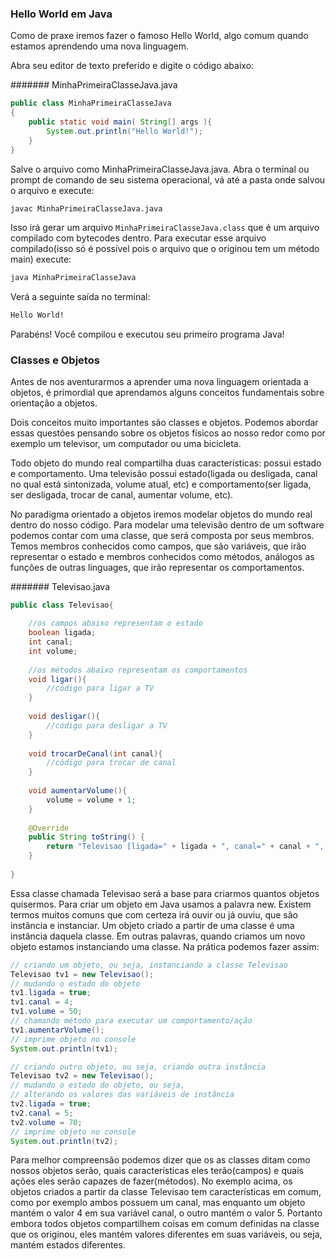 ### Hello World em Java

Como de praxe iremos fazer o famoso Hello World, algo comum quando estamos aprendendo uma nova linguagem.

Abra seu editor de texto preferido e digite o código abaixo:

####### MinhaPrimeiraClasseJava.java

```java
public class MinhaPrimeiraClasseJava 
{
    public static void main( String[] args ){
		System.out.println("Hello World!");
    }
}
```

Salve o arquivo como MinhaPrimeiraClasseJava.java. Abra o terminal ou prompt de comando de seu sistema operacional, vá até a pasta onde salvou o arquivo e execute:

```sh
javac MinhaPrimeiraClasseJava.java
```
Isso irá gerar um arquivo `MinhaPrimeiraClasseJava.class` que é um arquivo compilado com bytecodes dentro. Para executar esse arquivo compilado(isso só é possível pois o arquivo que o originou tem um método main) execute:

```sh
java MinhaPrimeiraClasseJava
```
Verá a seguinte saída no terminal:

```sh
Hello World!
```
Parabéns! Você compilou e executou seu primeiro programa Java!

### Classes e Objetos

Antes de nos aventurarmos a aprender uma nova linguagem orientada a objetos, é primordial que aprendamos alguns conceitos fundamentais sobre orientação a objetos.

Dois conceitos muito importantes são classes e objetos. Podemos abordar essas questões pensando sobre os objetos físicos ao nosso redor como por exemplo um televisor, um computador ou uma bicicleta.

Todo objeto do mundo real compartilha duas características: possui estado e comportamento. Uma televisão possui estado(ligada ou desligada, canal no qual está sintonizada, volume atual, etc) e comportamento(ser ligada, ser desligada, trocar de canal, aumentar volume, etc).

No paradigma orientado a objetos iremos modelar objetos do mundo real dentro do nosso código. Para modelar uma televisão dentro de um software podemos contar com uma classe, que será composta por seus membros. Temos membros conhecidos como campos, que são variáveis, que irão representar o estado e membros conhecidos como métodos, análogos as funções de outras linguages, que irão representar os comportamentos.

####### Televisao.java

```java
public class Televisao{

	//os campos abaixo representam o estado
	boolean ligada;
	int canal;
	int volume;
	
	//os métodos abaixo representam os comportamentos
	void ligar(){
		//código para ligar a TV
	}
	
	void desligar(){
		//código para desligar a TV
	}
	
	void trocarDeCanal(int canal){
		//código para trocar de canal
	}
	
	void aumentarVolume(){
		volume = volume + 1; 
	}
	
	@Override
	public String toString() {
		return "Televisao [ligada=" + ligada + ", canal=" + canal + ", volume=" + volume + "]";
	}
	
}
```
Essa classe chamada Televisao será a base para criarmos quantos objetos quisermos. Para criar um objeto em Java usamos a palavra new. Existem termos muitos comuns que com certeza irá ouvir ou já ouviu, que são instância e instanciar. Um objeto criado a partir de uma classe é uma instância daquela classe. Em outras palavras, quando criamos um novo objeto estamos instanciando uma classe. Na prática podemos fazer assim:

```java
// criando um objeto, ou seja, instanciando a classe Televisao
Televisao tv1 = new Televisao();
// mudando o estado do objeto
tv1.ligada = true;
tv1.canal = 4;
tv1.volume = 50;
// chamando método para executar um comportamento/ação
tv1.aumentarVolume();
// imprime objeto no console
System.out.println(tv1);

// criando outro objeto, ou seja, criando outra instância
Televisao tv2 = new Televisao();
// mudando o estado do objeto, ou seja,
// alterando os valores das variáveis de instância
tv2.ligada = true;
tv2.canal = 5;
tv2.volume = 70;
// imprime objeto no console
System.out.println(tv2);
```
Para melhor compreensão podemos dizer que os as classes ditam como nossos objetos serão, quais características eles terão(campos) e quais ações eles serão capazes de fazer(métodos). No exemplo acima, os objetos criados a partir da classe Televisao tem características em comum, como por exemplo ambos possuem um canal, mas enquanto um objeto mantém o valor 4 em sua variável canal, o outro mantém o valor 5. Portanto embora todos objetos compartilhem coisas em comum definidas na classe que os originou, eles mantém valores diferentes em suas variáveis, ou seja, mantém estados diferentes.

<!--- 

### Configurar Variáveis de Ambiente

### Construtores

### Pacotes

### Identificadores Legais

### Convenções de Código

### Regras Para Arquivos Fonte

regras de declaração para arquivos fonte

### Eclipse IDE

criar projeto do tipo JavaProject no Eclipse

### Encapsulamento

modificadores de acesso private e public em membros da classe
getters e setters

### Modificadores de Acesso Para Classes

(padrão/nível de acesso de pacote e público)

### Herança

### Modificadores de Acesso Para Membros de uma Classe

(público, protegido, padrão e privado) --->